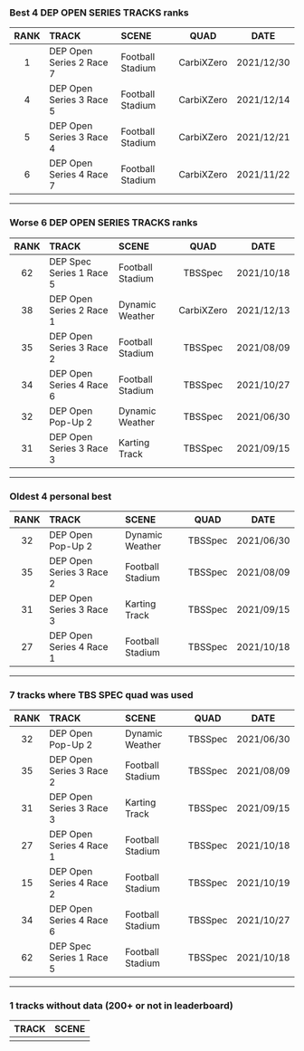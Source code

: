 ### Best 4 DEP OPEN SERIES TRACKS ranks
|RANK|TRACK|SCENE|QUAD|DATE|
|:---:|:---|:---|:---:|:---:|
|1|DEP Open Series 2 Race 7|Football Stadium|CarbiXZero|2021/12/30|
|4|DEP Open Series 3 Race 5|Football Stadium|CarbiXZero|2021/12/14|
|5|DEP Open Series 3 Race 4|Football Stadium|CarbiXZero|2021/12/21|
|6|DEP Open Series 4 Race 7|Football Stadium|CarbiXZero|2021/11/22|
---
### Worse 6 DEP OPEN SERIES TRACKS ranks
|RANK|TRACK|SCENE|QUAD|DATE|
|:---:|:---|:---|:---:|:---:|
|62|DEP Spec Series 1 Race 5|Football Stadium|TBSSpec|2021/10/18|
|38|DEP Open Series 2 Race 1|Dynamic Weather|CarbiXZero|2021/12/13|
|35|DEP Open Series 3 Race 2|Football Stadium|TBSSpec|2021/08/09|
|34|DEP Open Series 4 Race 6|Football Stadium|TBSSpec|2021/10/27|
|32|DEP Open Pop-Up 2|Dynamic Weather|TBSSpec|2021/06/30|
|31|DEP Open Series 3 Race 3|Karting Track|TBSSpec|2021/09/15|
---
### Oldest 4 personal best
|RANK|TRACK|SCENE|QUAD|DATE|
|:---:|:---|:---|:---:|:---:|
|32|DEP Open Pop-Up 2|Dynamic Weather|TBSSpec|2021/06/30|
|35|DEP Open Series 3 Race 2|Football Stadium|TBSSpec|2021/08/09|
|31|DEP Open Series 3 Race 3|Karting Track|TBSSpec|2021/09/15|
|27|DEP Open Series 4 Race 1|Football Stadium|TBSSpec|2021/10/18|
---
### 7 tracks where TBS SPEC quad was used
|RANK|TRACK|SCENE|QUAD|DATE|
|:---:|:---|:---|:---:|:---:|
|32|DEP Open Pop-Up 2|Dynamic Weather|TBSSpec|2021/06/30|
|35|DEP Open Series 3 Race 2|Football Stadium|TBSSpec|2021/08/09|
|31|DEP Open Series 3 Race 3|Karting Track|TBSSpec|2021/09/15|
|27|DEP Open Series 4 Race 1|Football Stadium|TBSSpec|2021/10/18|
|15|DEP Open Series 4 Race 2|Football Stadium|TBSSpec|2021/10/19|
|34|DEP Open Series 4 Race 6|Football Stadium|TBSSpec|2021/10/27|
|62|DEP Spec Series 1 Race 5|Football Stadium|TBSSpec|2021/10/18|
---
### 1 tracks without data (200+ or not in leaderboard)
|TRACK|SCENE|
|:---|:---|
|||
